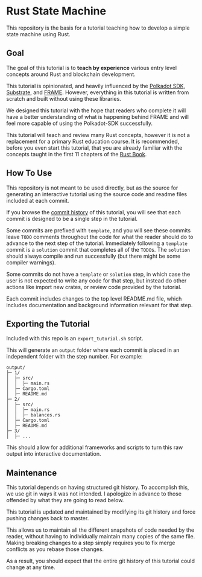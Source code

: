 # Rust State Machine

This repository is the basis for a tutorial teaching how to develop a simple state machine using Rust.

## Goal

The goal of this tutorial is to **teach by experience** various entry level concepts around Rust and blockchain development.

This tutorial is opinionated, and heavily influenced by the [Polkadot SDK](https://github.com/paritytech/polkadot-sdk), [Substrate](https://github.com/paritytech/polkadot-sdk/tree/master/substrate), and [FRAME](https://github.com/paritytech/polkadot-sdk/tree/master/substrate/frame). However, everything in this tutorial is written from scratch and built without using these libraries.

We designed this tutorial with the hope that readers who complete it will have a better understanding of what is happening behind FRAME and will feel more capable of using the Polkadot-SDK successfully.

This tutorial will teach and review many Rust concepts, however it is not a replacement for a primary Rust education course. It is recommended, before you even start this tutorial, that you are already familiar with the concepts taught in the first 11 chapters of the [Rust Book](https://doc.rust-lang.org/book/).


## How To Use

This repository is not meant to be used directly, but as the source for generating an interactive tutorial using the source code and readme files included at each commit.

If you browse the [commit history](https://github.com/shawntabrizi/rust-state-machine/commits/master) of this tutorial, you will see that each commit is designed to be a single step in the tutorial.

Some commits are prefixed with `template`, and you will see these commits leave `TODO` comments throughout the code for what the reader should do to advance to the next step of the tutorial. Immediately following a `template` commit is a `solution` commit that completes all of the `TODO`s. The `solution` should always compile and run successfully (but there might be some compiler warnings).

Some commits do not have a `template` or `solution` step, in which case the user is not expected to write any code for that step, but instead do other actions like import new crates, or review code provided by the tutorial.

Each commit includes changes to the top level README.md file, which includes documentation and background information relevant for that step.

## Exporting the Tutorial

Included with this repo is an `export_tutorial.sh` script.

This will generate an `output` folder where each commit is placed in an independent folder with the step number. For example:

```text
output/
├─ 1/
│  ├─ src/
│  │  ├─ main.rs
│  ├─ Cargo.toml
│  ├─ README.md
├─ 2/
│  ├─ src/
│  │  ├─ main.rs
│  │  ├─ balances.rs
│  ├─ Cargo.toml
│  ├─ README.md
├─ 3/
│  ├─ ...
```

This should allow for additional frameworks and scripts to turn this raw output into interactive documentation.

## Maintenance

This tutorial depends on having structured git history. To accomplish this, we use git in ways it was not intended. I apologize in advance to those offended by what they are going to read below.

This tutorial is updated and maintained by modifying its git history and force pushing changes back to master.

This allows us to maintain all the different snapshots of code needed by the reader, without having to individually maintain many copies of the same file. Making breaking changes to a step simply requires you to fix merge conflicts as you rebase those changes.

As a result, you should expect that the entire git history of this tutorial could change at any time.
